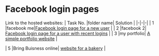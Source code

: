# Facebook login pages
Link to the hosted websites:
| Task No. |folder name| Solution |
|-|-|-|
| 1 |facebook me|[Facebook login page for a new user](https://akshay-s-nair.github.io/web_projects/facebook%20me) |
| 2 |facebook 2| [Facebook login page for a user with recent logins](https://akshay-s-nair.github.io/web_projects/facebook%202) |
| 3 |my portfolio| [A simple portfolio website](https://akshay-s-nair.github.io/web_projects/my%20portfolio) |
<!-- | 4 |Bring Buisness online| [website for a bakery](https://akshay-s-nair.github.io/web_projects/bring%20buisness%20online) | -->
| 5 |Bring Buisness online| [website for a bakery](https://akshay-s-nair.github.io/web_projects/bring%20buisness%20online-%20a%20Bakery) |
